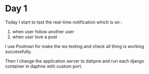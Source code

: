 # Day 1

Today I start to test the real-time notification which is on : 

1. when user follow another user
2. when user love a post

I use Postman for make the ws testing and check all thing is working successfully.

Then I change the application server to dahpne and run each django container in daphne with custom port.